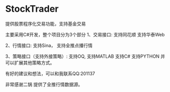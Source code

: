 # StockTrader
提供股票程序化交易功能，支持基金交易


主要采用C#开发，整个项目分为3个部分
1、交易接口:
	支持同花顺
	支持华泰Web

2、行情接口:
	支持Sina，
	支持全推点播行情

3、策略接口（支持外接策略）:
	支持OQ,
	支持MATLAB
	支持C#
	支持PYTHON
	并可以扩展其他策略方式。

有好的建议和想法，可以和我联系QQ:201137

非常感谢二锅 提供了全推行情数据源。